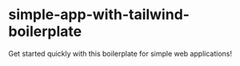# simple-app-with-tailwind-boilerplate

Get started quickly with this boilerplate for simple web applications!
